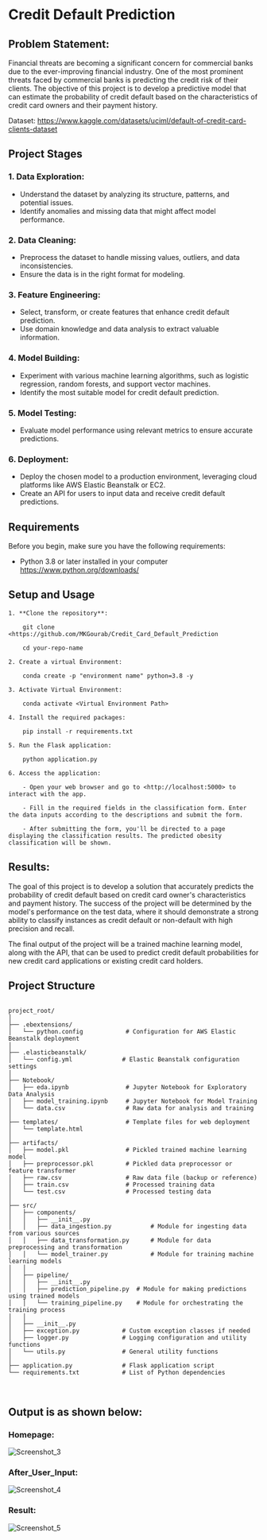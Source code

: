 # Credit Default Prediction

## Problem Statement:
Financial threats are becoming a significant concern for commercial banks due to the ever-improving financial industry. One of the 
most prominent threats faced by commercial banks is predicting the credit risk of their clients. The objective of this project is to
develop a predictive model that can estimate the probability of credit default based on the characteristics of credit card owners and 
their payment history.

Dataset: <https://www.kaggle.com/datasets/uciml/default-of-credit-card-clients-dataset>

## Project Stages

### 1. Data Exploration:
  - Understand the dataset by analyzing its structure, patterns, and potential issues.
  - Identify anomalies and missing data that might affect model performance.

### 2. Data Cleaning:
  - Preprocess the dataset to handle missing values, outliers, and data inconsistencies.
  - Ensure the data is in the right format for modeling.

### 3. Feature Engineering:
  - Select, transform, or create features that enhance credit default prediction.
  - Use domain knowledge and data analysis to extract valuable information.

### 4. Model Building:
  - Experiment with various machine learning algorithms, such as logistic regression, random forests, and support vector machines.
  - Identify the most suitable model for credit default prediction.

### 5. Model Testing:
  - Evaluate model performance using relevant metrics to ensure accurate predictions.

### 6. Deployment:
  - Deploy the chosen model to a production environment, leveraging cloud platforms like AWS Elastic Beanstalk or EC2.
  - Create an API for users to input data and receive credit default predictions.

## Requirements

Before you begin, make sure you have the following requirements:

- Python 3.8 or later installed in your computer <https://www.python.org/downloads/>

## Setup and Usage

    1. **Clone the repository**:

        git clone <https://github.com/MKGourab/Credit_Card_Default_Prediction

        cd your-repo-name

    2. Create a virtual Environment:

        conda create -p "environment name" python=3.8 -y

    3. Activate Virtual Environment:

        conda activate <Virtual Environment Path>

    4. Install the required packages:

        pip install -r requirements.txt

    5. Run the Flask application:

        python application.py

    6. Access the application:

        - Open your web browser and go to <http://localhost:5000> to interact with the app.

        - Fill in the required fields in the classification form. Enter the data inputs according to the descriptions and submit the form.

        - After submitting the form, you'll be directed to a page displaying the classification results. The predicted obesity classification will be shown.

## Results:
The goal of this project is to develop a solution that accurately predicts the probability of credit default based on credit card owner's
characteristics and payment history. The success of the project will be determined by the model's performance on the test data, where it
should demonstrate a strong ability to classify instances as credit default or non-default with high precision and recall.

The final output of the project will be a trained machine learning model, along with the API, that can be used to predict credit default
probabilities for new credit card applications or existing credit card holders.

## Project Structure

<pre>
<code>
project_root/
│
├── .ebextensions/
│   └── python.config            # Configuration for AWS Elastic Beanstalk deployment
│
├── .elasticbeanstalk/
│   └── config.yml              # Elastic Beanstalk configuration settings
│
├── Notebook/
│   ├── eda.ipynb                # Jupyter Notebook for Exploratory Data Analysis
│   ├── model_training.ipynb     # Jupyter Notebook for Model Training
│   └── data.csv                 # Raw data for analysis and training
│
├── templates/                   # Template files for web deployment 
│   └── template.html 
│
├── artifacts/
│   ├── model.pkl                # Pickled trained machine learning model
│   ├── preprocessor.pkl         # Pickled data preprocessor or feature transformer
│   ├── raw.csv                  # Raw data file (backup or reference)
│   ├── train.csv                # Processed training data
│   └── test.csv                 # Processed testing data 
│
├── src/
│   ├── components/
│   │   ├── __init__.py
│   │   ├── data_ingestion.py           # Module for ingesting data from various sources
│   │   ├── data_transformation.py      # Module for data preprocessing and transformation
│   │   └── model_trainer.py            # Module for training machine learning models
│   │
│   ├── pipeline/
│   │   ├── __init__.py
│   │   ├── prediction_pipeline.py  # Module for making predictions using trained models
│   │   └── training_pipeline.py    # Module for orchestrating the training process
│   │
│   ├── __init__.py
│   ├── exception.py            # Custom exception classes if needed
│   ├── logger.py               # Logging configuration and utility functions
│   └── utils.py                # General utility functions
│
├── application.py              # Flask application script
└── requirements.txt            # List of Python dependencies

</code>
</pre>


## Output is as shown below:

### Homepage:

![Screenshot_3](https://github.com/MKGourab/test/assets/104300031/8a496d3b-ea21-48ea-b31a-d1edac56ea54)

### After_User_Input:

![Screenshot_4](https://github.com/MKGourab/test/assets/104300031/ebf1d7f7-d1e6-4df7-8c76-db084a8e70b4)

### Result:

![Screenshot_5](https://github.com/MKGourab/test/assets/104300031/991436f1-ff1e-4773-bbac-23ef8e58e927)
